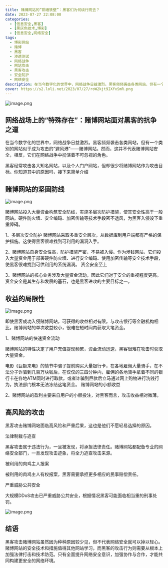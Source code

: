 ```yaml
---
title: 赌博网站的“铜墙铁壁”：黑客们为何绕行而去？
date: 2023-07-27 22:08:00
categories:
  - [信息安全,黑客]
  - [黑灰色技术,博彩]
  - [信息安全,网络安全]
tags:
  - 博彩网站
  - 赌博
  - 黑客
  - 渗透测试
  - 网络战争
  - 网站攻击
  - 黑客攻击
  - 安全防护
  - 网络安全
description: 在当今数字化的世界中，网络战争日益激烈。黑客频频袭击各类网站，但有一个类别的网站似乎成为攻击的“避风港”——赌博网站。然而，这并不代表赌博网站安全，相反，它们在网络战争中扮演着不可忽视的角色。本文将探讨赌博网站的安全防护措施和其在网络安全领域中的重要地位。
cover: https://s2.loli.net/2023/07/27/roW2kjt9IXfxSmR.png
---
```


![image.png](https://s2.loli.net/2023/07/27/M8NsVApQaGIDoRS.png)

## 网络战场上的“特殊存在”：赌博网站面对黑客的抗争之道

在当今数字化的世界中，网络战争日益激烈。黑客频频袭击各类网站，但有一个类别的网站似乎成为攻击的“避风港”——赌博网站。然而，这并不代表赌博网站安全，相反，它们在网络战争中扮演着不可忽视的角色。

黑客经常攻击各大知名网站，以及个人门户网站，但却很少将赌博网站作为攻击目标。你知道其中的原因吗，接下来简单介绍

## 赌博网站的坚固防线

![image.png](https://s2.loli.net/2023/07/27/74dcplzBmMNkwV6.png)

赌博网站投入大量资金构筑安全防线，实施多层次防护措施，使其安全性高于一般网站。硬件防火墙、安全编码、加密传输等技术手段密不透风，为黑客入侵设下重重障碍。

1、多层次安全防护
赌博网站采取多重安全层次，从数据库到用户端都有严格的保护措施。这使得黑客很难找到可利用的漏洞入手。

2、赌博网站自身安全性高，防护措施严密，不易被入侵。作为涉钱网站，它们投入大量资金用于部署硬件防火墙、进行安全编码、使用加密传输等安全技术手段，使黑客很难找到可供利用的系统漏洞。
资金安全至上

3、赌博网站的核心业务涉及大量资金流动，因此它们对于安全的重视程度更高。资金安全是其生存和发展的基石，也是黑客进攻的主要目标之一。

## 收益的局限性

![image.png](https://s2.loli.net/2023/07/27/L84cflHRJmP2ZS1.png)

即使黑客成功入侵赌博网站，可获得的收益相对有限。与攻击银行等金融机构相比，赌博网站的单次收益较小，很难在短时间内获取大笔资金。

1、赌博网站的快速资金流动

赌博网站的特性决定了用户充值提现频繁，资金流动迅速，黑客很难在攻击时获取大量资金。

电影《巨额来电》的情节中骗子提前购买大量银行卡，在各地雇佣大量骑手，在不法分子诈骗到几百万块钱后，在仅仅的三四分钟内，雇佣的各地骑手拿着不同的银行卡在各地ATM同时进行取款。或者诈骗到巨款后立马通过网上购物进行洗钱行为，执法部门根本无法冻结这笔资金。
赌博网站的小额收益

2、赌博网站的盈利主要来自用户的小额投注，对黑客而言，攻击收益相对微薄。

## 高风险的攻击

黑客攻击赌博网站面临高风险和严重后果，这也是他们不愿轻易选择的原因。

法律制裁与追查

黑客攻击属于违法行为，一旦被发现，将承担法律责任。赌博网站都配备专业的网络安全部门，一旦发现攻击迹象，将全力追查攻击来源。

被利用的肉鸡主人报案

被利用的肉鸡主人有权报案，黑客需要承担更多相应的民事赔偿责任。

严重威胁公共安全

大规模DDoS攻击已严重威胁公共安全，根据情况黑客可能面临相当重的刑事处罚。

![image.png](https://s2.loli.net/2023/07/27/ts8qn5AISOBjWhy.png)

## 结语

黑客攻击赌博网站虽然因为种种原因较少见，但不代表网络安全就可以掉以轻心。赌博网站的安全技术和措施值得其他网站学习，而黑客的攻击行为则需要从根本上加强法律打击和技术防范。只有全面提升网络安全意识，加强协作与合作，才能共同构建更安全的网络环境。


